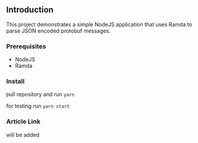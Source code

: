 ## Introduction

This project demonstrates a simple NodeJS application that uses Ramda to parse JSON encoded protobuf messages.

### Prerequisites

- NodeJS
- Ramda

### Install

pull repository and run `yarn`

for testing run `yarn start`

### Article Link

will be added
